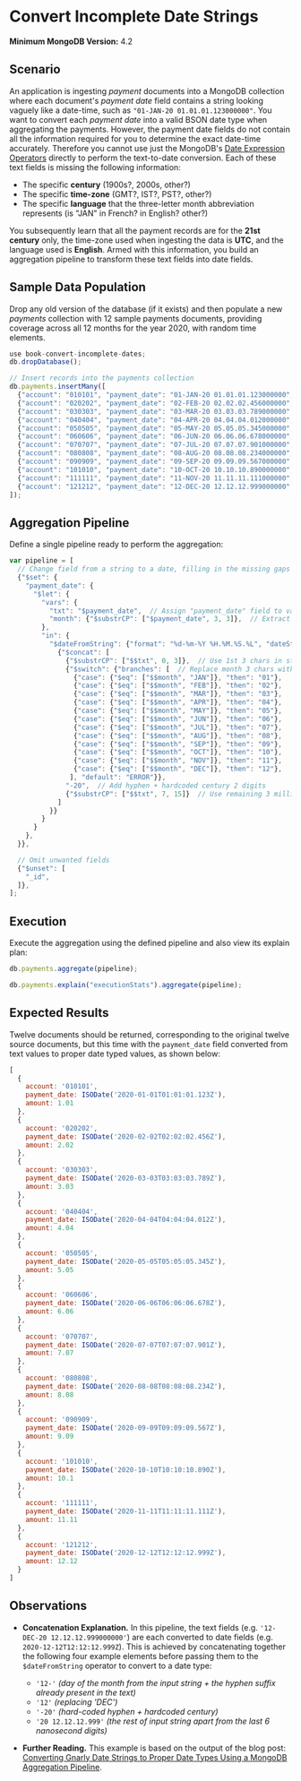 # Convert Incomplete Date Strings

__Minimum MongoDB Version:__ 4.2


## Scenario

An application is ingesting _payment_ documents into a MongoDB collection where each document's _payment date_ field contains a string looking vaguely like a date-time, such as `"01-JAN-20 01.01.01.123000000"`. You want to convert each _payment date_ into a valid BSON date type when aggregating the payments. However, the payment date fields do not contain all the information required for you to determine the exact date-time accurately. Therefore you cannot use just the MongoDB's [Date Expression Operators](https://docs.mongodb.com/manual/reference/operator/aggregation/#date-expression-operators) directly to perform the text-to-date conversion. Each of these text fields is missing the following information:

 * The specific __century__ (1900s?, 2000s, other?)
 * The specific __time-zone__ (GMT?, IST?, PST?, other?) 
 * The specific __language__ that the three-letter month abbreviation represents (is "JAN" in French? in English? other?)

You subsequently learn that all the payment records are for the __21st century__ only, the time-zone used when ingesting the data is __UTC__, and the language used is __English__. Armed with this information, you build an aggregation pipeline to transform these text fields into date fields.


## Sample Data Population

Drop any old version of the database (if it exists) and then populate a new _payments_ collection with 12 sample payments documents, providing coverage across all 12 months for the year 2020, with random time elements.

```javascript
use book-convert-incomplete-dates;
db.dropDatabase();

// Insert records into the payments collection
db.payments.insertMany([
  {"account": "010101", "payment_date": "01-JAN-20 01.01.01.123000000", "amount": 1.01},
  {"account": "020202", "payment_date": "02-FEB-20 02.02.02.456000000", "amount": 2.02},
  {"account": "030303", "payment_date": "03-MAR-20 03.03.03.789000000", "amount": 3.03},
  {"account": "040404", "payment_date": "04-APR-20 04.04.04.012000000", "amount": 4.04},
  {"account": "050505", "payment_date": "05-MAY-20 05.05.05.345000000", "amount": 5.05},
  {"account": "060606", "payment_date": "06-JUN-20 06.06.06.678000000", "amount": 6.06},
  {"account": "070707", "payment_date": "07-JUL-20 07.07.07.901000000", "amount": 7.07},
  {"account": "080808", "payment_date": "08-AUG-20 08.08.08.234000000", "amount": 8.08},
  {"account": "090909", "payment_date": "09-SEP-20 09.09.09.567000000", "amount": 9.09},
  {"account": "101010", "payment_date": "10-OCT-20 10.10.10.890000000", "amount": 10.10},
  {"account": "111111", "payment_date": "11-NOV-20 11.11.11.111000000", "amount": 11.11},
  {"account": "121212", "payment_date": "12-DEC-20 12.12.12.999000000", "amount": 12.12}
]);
```


## Aggregation Pipeline

Define a single pipeline ready to perform the aggregation:

```javascript
var pipeline = [
  // Change field from a string to a date, filling in the missing gaps
  {"$set": {
    "payment_date": {    
      "$let": {
        "vars": {
          "txt": "$payment_date",  // Assign "payment_date" field to variable "txt",
          "month": {"$substrCP": ["$payment_date", 3, 3]},  // Extract month text
        },
        "in": { 
          "$dateFromString": {"format": "%d-%m-%Y %H.%M.%S.%L", "dateString":
            {"$concat": [
              {"$substrCP": ["$$txt", 0, 3]},  // Use 1st 3 chars in string
              {"$switch": {"branches": [  // Replace month 3 chars with month number
                {"case": {"$eq": ["$$month", "JAN"]}, "then": "01"},
                {"case": {"$eq": ["$$month", "FEB"]}, "then": "02"},
                {"case": {"$eq": ["$$month", "MAR"]}, "then": "03"},
                {"case": {"$eq": ["$$month", "APR"]}, "then": "04"},
                {"case": {"$eq": ["$$month", "MAY"]}, "then": "05"},
                {"case": {"$eq": ["$$month", "JUN"]}, "then": "06"},
                {"case": {"$eq": ["$$month", "JUL"]}, "then": "07"},
                {"case": {"$eq": ["$$month", "AUG"]}, "then": "08"},
                {"case": {"$eq": ["$$month", "SEP"]}, "then": "09"},
                {"case": {"$eq": ["$$month", "OCT"]}, "then": "10"},
                {"case": {"$eq": ["$$month", "NOV"]}, "then": "11"},
                {"case": {"$eq": ["$$month", "DEC"]}, "then": "12"},
               ], "default": "ERROR"}},
              "-20",  // Add hyphen + hardcoded century 2 digits
              {"$substrCP": ["$$txt", 7, 15]}  // Use remaining 3 millis (ignore last 6 nanosecs)
            ]
          }}                  
        }
      }        
    },             
  }},

  // Omit unwanted fields
  {"$unset": [
    "_id",
  ]},         
];
```


## Execution

Execute the aggregation using the defined pipeline and also view its explain plan:

```javascript
db.payments.aggregate(pipeline);
```

```javascript
db.payments.explain("executionStats").aggregate(pipeline);
```


## Expected Results

Twelve documents should be returned, corresponding to the original twelve source documents, but this time with the `payment_date` field converted from text values to proper date typed values, as shown below:

```javascript
[
  {
    account: '010101',
    payment_date: ISODate('2020-01-01T01:01:01.123Z'),
    amount: 1.01
  },
  {
    account: '020202',
    payment_date: ISODate('2020-02-02T02:02:02.456Z'),
    amount: 2.02
  },
  {
    account: '030303',
    payment_date: ISODate('2020-03-03T03:03:03.789Z'),
    amount: 3.03
  },
  {
    account: '040404',
    payment_date: ISODate('2020-04-04T04:04:04.012Z'),
    amount: 4.04
  },
  {
    account: '050505',
    payment_date: ISODate('2020-05-05T05:05:05.345Z'),
    amount: 5.05
  },
  {
    account: '060606',
    payment_date: ISODate('2020-06-06T06:06:06.678Z'),
    amount: 6.06
  },
  {
    account: '070707',
    payment_date: ISODate('2020-07-07T07:07:07.901Z'),
    amount: 7.07
  },
  {
    account: '080808',
    payment_date: ISODate('2020-08-08T08:08:08.234Z'),
    amount: 8.08
  },
  {
    account: '090909',
    payment_date: ISODate('2020-09-09T09:09:09.567Z'),
    amount: 9.09
  },
  {
    account: '101010',
    payment_date: ISODate('2020-10-10T10:10:10.890Z'),
    amount: 10.1
  },
  {
    account: '111111',
    payment_date: ISODate('2020-11-11T11:11:11.111Z'),
    amount: 11.11
  },
  {
    account: '121212',
    payment_date: ISODate('2020-12-12T12:12:12.999Z'),
    amount: 12.12
  }
]
```


## Observations

 * __Concatenation Explanation.__ In this pipeline, the text fields (e.g. `'12-DEC-20 12.12.12.999000000'`) are each converted to date fields (e.g. `2020-12-12T12:12:12.999Z`). This is achieved by concatenating together the following four example elements before passing them to the `$dateFromString` operator to convert to a date type:
   - `'12-'` _(day of the month from the input string + the hyphen suffix already present in the text)_
   - `'12'` _(replacing 'DEC')_
   - `'-20'` _(hard-coded hyphen + hardcoded century)_
   - `'20 12.12.12.999'` _(the rest of input string apart from the last 6 nanosecond digits)_
   
 * __Further Reading.__ This example is based on the output of the blog post: [Converting Gnarly Date Strings to Proper Date Types Using a MongoDB Aggregation Pipeline](https://pauldone.blogspot.com/2020/05/aggregation-convert-nasty-date-strings.html).
 
